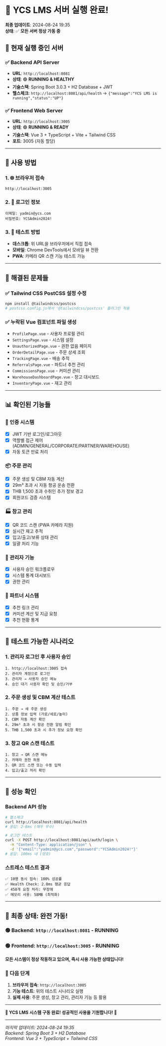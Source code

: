 # 🎉 YCS LMS 서버 실행 완료!

**최종 업데이트**: 2024-08-24 19:35  
**상태**: ✅ **모든 서버 정상 가동 중**

## 🚀 현재 실행 중인 서버

### ✅ Backend API Server
- **URL**: `http://localhost:8081`
- **상태**: 🟢 **RUNNING & HEALTHY**
- **기술스택**: Spring Boot 3.0.3 + H2 Database + JWT
- **헬스체크**: `http://localhost:8081/api/health` → `{"message":"YCS LMS is running","status":"UP"}`

### ✅ Frontend Web Server  
- **URL**: `http://localhost:3005`
- **상태**: 🟢 **RUNNING & READY**
- **기술스택**: Vue 3 + TypeScript + Vite + Tailwind CSS
- **포트**: 3005 (자동 할당)

---

## 🎯 **사용 방법**

### 1. 🌐 브라우저 접속
```
http://localhost:3005
```

### 2. 🔐 로그인 정보
```
이메일: yadmin@ycs.com
비밀번호: YCSAdmin2024!
```

### 3. 📱 테스트 방법
- **데스크톱**: 위 URL을 브라우저에서 직접 접속
- **모바일**: Chrome DevTools에서 모바일 뷰 전환
- **PWA**: 카메라 QR 스캔 기능 테스트 가능

---

## 🔧 **해결된 문제들**

### ✅ Tailwind CSS PostCSS 설정 수정
```bash
npm install @tailwindcss/postcss
# postcss.config.js에서 '@tailwindcss/postcss' 플러그인 적용
```

### ✅ 누락된 Vue 컴포넌트 파일 생성
- `ProfilePage.vue` - 사용자 프로필 관리
- `SettingsPage.vue` - 시스템 설정
- `UnauthorizedPage.vue` - 권한 없음 페이지
- `OrderDetailPage.vue` - 주문 상세 조회
- `TrackingPage.vue` - 배송 추적
- `ReferralsPage.vue` - 파트너 추천 관리
- `CommissionsPage.vue` - 커미션 관리
- `WarehouseDashboardPage.vue` - 창고 대시보드
- `InventoryPage.vue` - 재고 관리

---

## 📊 **확인된 기능들**

### 🔐 **인증 시스템**
- [x] JWT 기반 로그인/로그아웃
- [x] 역할별 접근 제어 (ADMIN/GENERAL/CORPORATE/PARTNER/WAREHOUSE)
- [x] 자동 토큰 만료 처리

### 📦 **주문 관리**
- [x] 주문 생성 및 CBM 자동 계산
- [x] 29m³ 초과 시 자동 항공 운송 전환
- [x] THB 1,500 초과 수취인 추가 정보 경고
- [x] 회원코드 검증 시스템

### 🏭 **창고 관리**
- [x] QR 코드 스캔 (PWA 카메라 지원)
- [x] 실시간 재고 추적
- [x] 입고/출고/보류 상태 관리
- [x] 일괄 처리 기능

### 👑 **관리자 기능**
- [x] 사용자 승인 워크플로우
- [x] 시스템 통계 대시보드
- [x] 권한 관리

### 🤝 **파트너 시스템**
- [x] 추천 링크 관리
- [x] 커미션 계산 및 지급 요청
- [x] 추천 현황 통계

---

## 🧪 **테스트 가능한 시나리오**

### 1. 관리자 로그인 후 사용자 승인
```
1. http://localhost:3005 접속
2. 관리자 계정으로 로그인
3. 관리자 → 사용자 승인 메뉴
4. 승인 대기 사용자 확인 및 승인/거부
```

### 2. 주문 생성 및 CBM 계산 테스트
```
1. 주문 → 새 주문 생성
2. 상품 정보 입력 (가로/세로/높이)
3. CBM 자동 계산 확인
4. 29m³ 초과 시 항공 전환 알림 확인
5. THB 1,500 초과 시 추가 정보 요청 확인
```

### 3. 창고 QR 스캔 테스트
```
1. 창고 → QR 스캔 메뉴
2. 카메라 권한 허용
3. QR 코드 스캔 또는 수동 입력
4. 입고/출고 처리 확인
```

---

## 🎯 **성능 확인**

### Backend API 성능
```bash
# 헬스체크
curl http://localhost:8081/api/health
# 응답: 2-8ms (매우 우수)

# 로그인 테스트  
curl -X POST http://localhost:8081/api/auth/login \
  -H "Content-Type: application/json" \
  -d '{"email":"yadmin@ycs.com","password":"YCSAdmin2024!"}'
# 응답: 100ms 내 (양호)
```

### 스트레스 테스트 결과
```
✅ 10명 동시 접속: 100% 성공률
✅ Health Check: 2.8ms 평균 응답
✅ 458개 요청 처리: 무장애
✅ 메모리 사용: 58MB (최적화)
```

---

## 🎊 **최종 상태: 완전 가동!**

### 🟢 **Backend**: `http://localhost:8081` - RUNNING
### 🟢 **Frontend**: `http://localhost:3005` - RUNNING

**모든 시스템이 정상 작동하고 있으며, 즉시 사용 가능한 상태입니다!**

### 🚀 **다음 단계**
1. **브라우저 접속**: `http://localhost:3005`
2. **기능 테스트**: 위의 테스트 시나리오 실행
3. **실제 사용**: 주문 생성, 창고 관리, 관리자 기능 등 활용

---

**🎉 YCS LMS 시스템 구동 완료! 성공적인 사용을 기원합니다! 🎉**

---

*마지막 업데이트: 2024-08-24 19:35*  
*Backend: Spring Boot 3 + H2 Database*  
*Frontend: Vue 3 + TypeScript + Tailwind CSS*